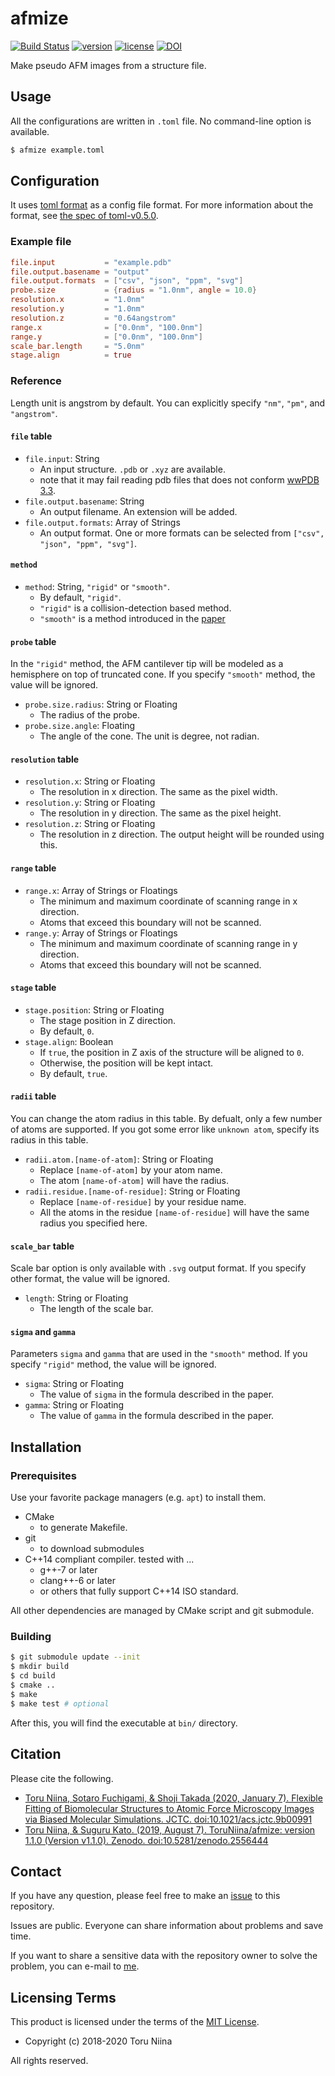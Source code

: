 afmize
====
[![Build Status](https://www.travis-ci.com/ToruNiina/afmize.svg?branch=master)](https://www.travis-ci.com/ToruNiina/afmize)
[![version](https://img.shields.io/github/release/ToruNiina/afmize.svg?style=flat)](https://github.com/ToruNiina/afmize/releases)
[![license](https://img.shields.io/github/license/ToruNiina/afmize.svg?style=flat)](https://github.com/ToruNiina/afmize/blob/master/LICENSE)
[![DOI](https://zenodo.org/badge/DOI/10.5281/zenodo.2556445.svg)](https://doi.org/10.5281/zenodo.2556445)

Make pseudo AFM images from a structure file.

## Usage

All the configurations are written in `.toml` file.
No command-line option is available.

```sh
$ afmize example.toml
```

## Configuration

It uses [toml format](https://github.com/toml-lang/toml) as a config file format.
For more information about the format, see [the spec of toml-v0.5.0](https://github.com/toml-lang/toml/blob/master/versions/en/toml-v0.5.0.md).

### Example file

```toml
file.input           = "example.pdb"
file.output.basename = "output"
file.output.formats  = ["csv", "json", "ppm", "svg"]
probe.size           = {radius = "1.0nm", angle = 10.0}
resolution.x         = "1.0nm"
resolution.y         = "1.0nm"
resolution.z         = "0.64angstrom"
range.x              = ["0.0nm", "100.0nm"]
range.y              = ["0.0nm", "100.0nm"]
scale_bar.length     = "5.0nm"
stage.align          = true
```

### Reference

Length unit is angstrom by default.
You can explicitly specify `"nm"`, `"pm"`, and `"angstrom"`.

#### `file` table

- `file.input`: String
  - An input structure. `.pdb` or `.xyz` are available.
  - note that it may fail reading pdb files that does not conform [wwPDB 3.3](http://www.wwpdb.org/documentation/file-format-content/format33/sect9.html#ATOM).
- `file.output.basename`: String
  - An output filename. An extension will be added.
- `file.output.formats`: Array of Strings
  - An output format. One or more formats can be selected from `["csv", "json", "ppm", "svg"]`.

#### `method`

- `method`: String, `"rigid"` or `"smooth"`.
  - By default, `"rigid"`.
  - `"rigid"` is a collision-detection based method.
  - `"smooth"` is a method introduced in the [paper](https://pubs.acs.org/doi/10.1021/acs.jctc.9b00991)

#### `probe` table

In the `"rigid"` method, the AFM cantilever tip will be modeled as a hemisphere on top of truncated cone.
If you specify `"smooth"` method, the value will be ignored.

- `probe.size.radius`: String or Floating
  - The radius of the probe. 
- `probe.size.angle`: Floating
  - The angle of the cone. The unit is degree, not radian.

#### `resolution` table

- `resolution.x`: String or Floating
  - The resolution in x direction. The same as the pixel width.
- `resolution.y`: String or Floating
  - The resolution in y direction. The same as the pixel height.
- `resolution.z`: String or Floating
  - The resolution in z direction. The output height will be rounded using this.

#### `range` table

- `range.x`: Array of Strings or Floatings
  - The minimum and maximum coordinate of scanning range in x direction.
  - Atoms that exceed this boundary will not be scanned.
- `range.y`: Array of Strings or Floatings
  - The minimum and maximum coordinate of scanning range in y direction.
  - Atoms that exceed this boundary will not be scanned.

#### `stage` table

- `stage.position`: String or Floating
  - The stage position in Z direction.
  - By default, `0`.
- `stage.align`: Boolean
  - If `true`, the position in Z axis of the structure will be aligned to `0`.
  - Otherwise, the position will be kept intact.
  - By default, `true`.

#### `radii` table

You can change the atom radius in this table.
By defualt, only a few number of atoms are supported.
If you got some error like `unknown atom`, specify its radius in this table.

- `radii.atom.[name-of-atom]`: String or Floating
  - Replace `[name-of-atom]` by your atom name.
  - The atom `[name-of-atom]` will have the radius.
- `radii.residue.[name-of-residue]`: String or Floating
  - Replace `[name-of-residue]` by your residue name.
  - All the atoms in the residue `[name-of-residue]` will have the same radius you specified here.

#### `scale_bar` table

Scale bar option is only available with `.svg` output format.
If you specify other format, the value will be ignored.

- `length`: String or Floating
  - The length of the scale bar.

#### `sigma` and `gamma`

Parameters `sigma` and `gamma` that are used in the `"smooth"` method.
If you specify `"rigid"` method, the value will be ignored.

- `sigma`: String or Floating
  - The value of `sigma` in the formula described in the paper.
- `gamma`: String or Floating
  - The value of `gamma` in the formula described in the paper.

## Installation

### Prerequisites

Use your favorite package managers (e.g. `apt`) to install them.

- CMake
  - to generate Makefile.
- git
  - to download submodules
- C++14 compliant compiler. tested with ...
  - g++-7 or later
  - clang++-6 or later
  - or others that fully support C++14 ISO standard.

All other dependencies are managed by CMake script and git submodule.

### Building

```sh
$ git submodule update --init
$ mkdir build
$ cd build
$ cmake ..
$ make
$ make test # optional
```

After this, you will find the executable at `bin/` directory.

## Citation

Please cite the following.

- [Toru Niina, Sotaro Fuchigami, & Shoji Takada (2020, January 7). Flexible Fitting of Biomolecular Structures to Atomic Force Microscopy Images via Biased Molecular Simulations. JCTC. doi:10.1021/acs.jctc.9b00991](https://doi.org/10.1021/acs.jctc.9b00991)
- [Toru Niina, & Suguru Kato. (2019, August 7). ToruNiina/afmize: version 1.1.0 (Version v1.1.0). Zenodo. doi:10.5281/zenodo.2556444](https://doi.org/10.5281/zenodo.2556444)

## Contact

If you have any question, please feel free to make an [issue](https://github.com/ToruNiina/afmize/issues) to this repository.

Issues are public. Everyone can share information about problems and save time.

If you want to share a sensitive data with the repository owner to solve the problem,
you can e-mail to [me](https://github.com/ToruNiina).

## Licensing Terms

This product is licensed under the terms of the [MIT License](LICENSE).

- Copyright (c) 2018-2020 Toru Niina

All rights reserved.
